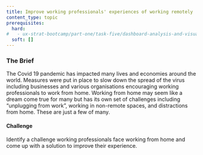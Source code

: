 ```yaml
---
title: Improve working professionals' experiences of working remotely
content_type: topic
prerequisites:
  hard:
#   - ux-strat-bootcamp/part-one/task-five/dashboard-analysis-and-visualisation
  soft: []
---
```


### The Brief

The Covid 19 pandemic has impacted many lives and economies around the world. Measures were put in place to slow down the spread of the virus including businesses and various organisations encouraging working professionals to work from home. Working from home may seem like a dream come true for many but has its own set of challenges including “unplugging from work”, working in non-remote spaces, and distractions from home. These are just a few of many.   

#### Challenge
Identify a challenge working professionals face working from home and come up with a solution to improve their experience.
